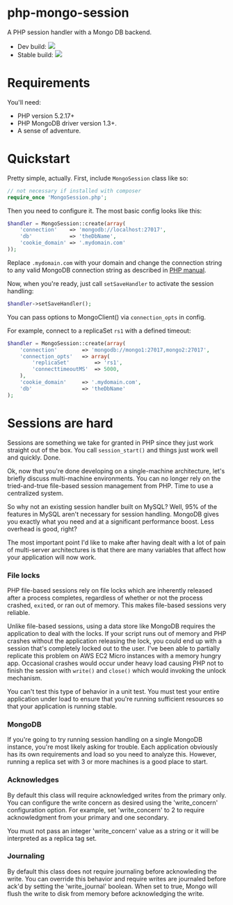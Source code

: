 php-mongo-session
=================

A PHP session handler with a Mongo DB backend.

 * Dev build: <a href="http://travis-ci.org/nicktacular/php-mongo-session"><img src="https://travis-ci.org/nicktacular/php-mongo-session.png?branch=develop"></a>
 * Stable build: <a href="http://travis-ci.org/nicktacular/php-mongo-session"><img src="https://travis-ci.org/nicktacular/php-mongo-session.png?branch=master"></a>

Requirements
============

You'll need:
* PHP version 5.2.17+
* PHP MongoDB driver version 1.3+.
* A sense of adventure.

Quickstart
==========

Pretty simple, actually. First, include `MongoSession` class like so:

```php
// not necessary if installed with composer
require_once 'MongoSession.php';
```

Then you need to configure it. The most basic config looks like this:

```php
$handler = MongoSession::create(array(
    'connection'    => 'mongodb://localhost:27017',
    'db'            => 'theDbName',
    'cookie_domain' => '.mydomain.com'
));
```

Replace `.mydomain.com` with your domain and change the connection string to any
valid MongoDB connection string as described in [PHP manual](http://www.php.net/manual/en/mongo.connecting.php).

Now, when you're ready, just call `setSaveHandler` to activate the session handling:

```php
$handler->setSaveHandler();
```

You can pass options to MongoClient() via `connection_opts` in config.

For example, connect to a replicaSet `rs1` with a defined timeout:

```php
$handler = MongoSession::create(array(
    'connection'        => 'mongodb://mongo1:27017,mongo2:27017',
    'connection_opts'   => array(
        'replicaSet'        => 'rs1',
        'connecttimeoutMS'  => 5000,
    ),
    'cookie_domain'     => '.mydomain.com',
    'db'                => 'theDbName'
);
```

Sessions are hard
=================

Sessions are something we take for granted in PHP since they just work straight out of the box. You call
`session_start()` and things just work well and quickly. Done.

Ok, now that you're done developing on a single-machine architecture, let's briefly discuss multi-machine
environments. You can no longer rely on the tried-and-true file-based session management from PHP. Time
to use a centralized system.

So why not an existing session handler built on MySQL? Well, 95% of the features in MySQL aren't necessary
for session handling. MongoDB gives you exactly what you need and at a significant performance boost. Less
overhead is good, right?

The most important point I'd like to make after having dealt with a lot of pain of multi-server architectures
is that there are many variables that affect how your application will now work.

### File locks

PHP file-based sessions rely on file locks which are inherently released after a process completes,
regardless of whether or not the process crashed, `exit`ed, or ran out of memory. This makes file-based
sessions very reliable.

Unlike file-based sessions, using a data store like MongoDB requires the application to deal with the
locks. If your script runs out of memory and PHP crashes without the application releasing the lock,
you could end up with a session that's completely locked out to the user. I've been able to partially
replicate this problem on AWS EC2 Micro instances with a memory hungry app. Occasional crashes would
occur under heavy load causing PHP not to finish the session with `write()` and `close()` which would
invoking the unlock mechanism.

You can't test this type of behavior in a unit test. You must test your entire application under load
to ensure that you're running sufficient resources so that your application is running stable.

### MongoDB

If you're going to try running session handling on a single MongoDB instance, you're most likely
asking for trouble. Each application obviously has its own requirements and load so you need to
analyze this. However, running a replica set with 3 or more machines is a good place to start.

### Acknowledges

By default this class will require acknowledged writes from the primary only. You can configure the 
write concern as desired using the 'write_concern' configuration option. For example, set 'write_concern'
to 2 to require acknowledgment from your primary and one secondary.

You must not pass an integer 'write_concern' value as a string or it will be interpreted as a replica tag set.

### Journaling

By default this class does not require journaling before acknowleding the write. You can override this
behavior and require writes are journaled before ack'd by setting the 'write_journal' boolean. When set
to true, Mongo will flush the write to disk from memory before acknowledging the write.
